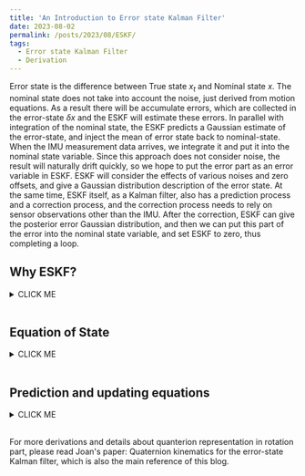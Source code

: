 ```yaml
---
title: 'An Introduction to Error state Kalman Filter'
date: 2023-08-02
permalink: /posts/2023/08/ESKF/
tags:
  - Error state Kalman Filter
  - Derivation
---
```

Error state is the difference between True state $x_t$ and Nominal state $x$. The nominal state does not take into account the noise, just derived from motion equations. As a result there will be accumulate errors, which are collected in the error-state $\delta x$ and the ESKF will estimate these errors. In parallel with integration of the nominal state, the ESKF predicts a Gaussian estimate of the error-state, and inject the mean of error state back to nominal-state. <br>When the IMU measurement data arrives, we integrate it and put it into the nominal state variable. Since this approach does not consider noise, the result will naturally drift quickly, so we hope to put the error part as an error variable in ESKF. ESKF will consider the effects of various noises and zero offsets, and give a Gaussian distribution description of the error state. At the same time, ESKF itself, as a Kalman filter, also has a prediction process and a correction process, and the correction process needs to rely on sensor observations other than the IMU. After the correction, ESKF can give the posterior error Gaussian distribution, and then we can put this part of the error into the nominal state variable, and set ESKF to zero, thus completing a loop.

Why ESKF?
------
<details><summary>CLICK ME</summary>

In most modern IMU systems, people often use Error state Kalman filter (ESKF) instead of the original state Kalman filter. Since the error-state are small signal, ESKF has several advantages:<br>
1. Regarding of the rotation part, the state variables of ESKF can be expressed by three-dimensional variables, the minimized parameters that are used to express the increment of rotation. While the traditional KF needs to use quaternion (4-dimensional) or higher-dimensional expression (rotation matrix, 9-dimensional), or it has to use a singular expression (Euler angle).<br>
2. ESKF is always near the origin, far away from the singular point, and it will be perfect to perform linearization approximation because it near the operating point.<br>
3. The error-state is always small, meaning that all second-order products are negligible. This makes the computation of Jacobians very easy and fast. <br>
4. The kinematics of the error state is also smaller than the original state variable, because we can put a large number of updated parts into the original state variable.
</details>
<br>

Equation of State
------
<details><summary>CLICK ME</summary>

Good to see all the variables used in a table, all variable names are consistent with the refered Joan's paper:

|Magnitude |True      |Nominal   |Error     |Composition|Measured |Noise    |
| -------- | -------- | -------- | -------- | --------- |-------- |-------- |
|Full state| $x_t$ | $x$ | $\delta x$ | $x_t = x \oplus \delta x$ | 
|Position  | $p_t$ | $p$ | $\delta p$ | $p_t = p + \delta p$ |
|Velocity  | $v_t$ | $v$ | $\delta v$ | $v_t = v + \delta v$ |
|Rotation matrix| $R_t$ | $R$ | $\delta R$ | $R_t = R \delta R$ |
|Angles vector||| $\delta \theta$ | $\delta R = exp[\delta \theta]$\^ |
|Accelerometer bias| $a_{bt}$ | $a_b$ | $\delta a_b$ | $a_{bt} = a_b + \delta a_b$ || $a_\omega$ |
|Gyrometer bias|$\omega_{bt}$|$\omega_b$|$\delta \omega_b$|$\omega_{bt} = \omega_b + \delta \omega_b$|| $\omega_\omega$ |
|Gravity vector|$g_t$|$g$|$\delta g$|$g_t = g + \delta g$|
|Acceleration| $a_t$ |||| $a_m$ | $a_n$ |
|Angular rate| $\omega_t$ |||| $\omega_m$ | $\omega_n$ |

True state $x_t$ in ESKF: $x_t = [p_t, v_t, R_t, a_{bt}, \omega_{bt}, g_t]^T$, $x_t$ change over time and the subscript $t$ denotes true state. We record the IMU readings as $a_m, \omega_m$, which are perturbed by the white Gaussian noise $a_n, \omega_n$, and $a_\omega$ and $\omega_\omega$ are noise of the bias of IMU. Now we can write the relationship between the derivative of the state variable with respect to the observed measurement (angular velocity is defined in the local reference, the common case in IMU):
$$
\dot{p_t} = v_t\\
\dot{v_t} = R_t(a_m-a_{bt}-a_n)+g_t\\
\dot{R_t} = R_t(\omega_m -\omega_{bt}-\omega_n) \hat{} \\ 
\dot{a_{bt}} = a_\omega\\
\dot{\omega_{bt}} = \omega_\omega \\
\dot{g_t} = 0
$$
Nominal state $x$ kinematics corresponds to the modeled system without noise or perturbations,
$$
\dot{p} = v\\
\dot{v} = R(a_m-a_b)+g\\
\dot{R} = R(\omega_m-\omega_b) \hat{}\\
\dot{a_b} = 0\\
\dot{\omega_b} = 0\\
\dot{g_t} = 0
$$
Then we have error state $\delta x$ kinematics:
$$
\dot{\delta p} = \delta v \\
\dot{\delta v} = - R(a_m - a_b) \hat{} \delta \theta - R \delta a_b + \delta g - R a_n  \\
\dot{\delta \theta} = -(\omega_m - \omega_b) \hat{} \delta \theta - \delta \omega_b - \omega_n \\ 
\dot{\delta a_b} = a_\omega\\
\dot{\delta \omega_b} = \omega_\omega\\
\dot{\delta g} = 0
$$
The discrete form of error state kinematics:
$$
\delta p = \delta p + \delta v \Delta t \\
\delta v = \delta v + (- R(a_m - a_b) \hat{} \delta \theta - R \delta a_b + \delta g) \Delta t + v_i \\
\delta \theta = exp(-(\omega_m-\omega_b)\delta t) \delta \theta - \delta \omega_b \Delta t + \theta_i\\ 
\delta a_b = \delta a_b + a_i\\
\delta \omega_b = \delta \omega_b + \omega_i\\
\delta g = \delta g
$$
where $exp(-(\omega_m-\omega_b)\delta t)$ means the Lie algebra of the incremental rotation, $v_i, \theta_i, a_i, \omega_i$ are the random impulses applied to the velocity, orientation and acceleration and angular rate estimates, modeled by white Gaussian processes. Their mean is zero, and their covariances matrices are obtained by integrating the covariances of $a_n, \omega_n, a_\omega, \omega_\omega$ over the step time $\Delta t$.
</details>
<br>

Prediction and updating equations
------
<details><summary>CLICK ME</summary>

Now we have the motion equation in discrete time domain,
$$
\delta x = f(\delta x) + \omega, \omega \sim N(0, Q)
$$
$\omega$ is noise, which is composed by $v_i, \theta_i, a_i, \omega_i$ mentioned above, so $Q$ matrix should be: 
$$
Q = diag(0^3,cov(v_i), cov(\theta_i), cov(a_i), cov(\omega_i),0^3)
$$ 
The prediction equations are written:
$$
\delta x_{pred} = F \delta x\\ P_{pred} = FPF^T+Q
$$
where $F$ is the Jaccobian of the error state function $f$, the expression is detailed below:
$$
\begin{bmatrix} 
    I & I \Delta t &0&0&0&0\\
    0 & I & - R(a_m - a_b) \hat{} \Delta t &-R \Delta t&0&I \Delta t\\
    0&0& exp(-(\omega_m-\omega_b)\Delta t)&0&-I \Delta t&0\\
    0&0&0&I&0&0\\
    0&0&0&0&I&0\\
    0&0&0&0&0&I\\
\end{bmatrix}
$$

Suppose an abstract sensor can produce observations of state variables, and its observation equation is written as:
$$
z = h(x) + v, v \sim N(0, V)
$$
where $h$ is a general nonlinear function of the system state (the true state), and $v$ is measurement noise, a white Gaussian noise with covariance $V$. The updating equations are:
$$
K = P_{pred} H^T (H P_{pred} H^T + V)^{-1}\\
\delta x = K (z - h(x_t))\\
P = (I - K H) P_{pred}
$$
Where $K$ is Kalman gain, $P_{pred}$ is prediction covariance matrix, $P$ is covariance matrix after updating and $H$ is defined as the Jacobian matrix of measurement equation of error state, according to chain rule
$$
H = \frac{\partial h}{\partial \delta x}=\frac{\partial h}{\partial x} \frac{\partial x}{\partial \delta x}
$$
First part $\frac{\partial h}{\partial x}$ can be easily obtained by linearizing the measurement equation, the second part $\frac{\partial x}{\partial \delta x}$ is the Jacobian of the true state with respect to the error state, which is the combination of 3x3 identity matrix (for example, $\frac{\partial (p+ \delta p)}{\partial \delta p} = I_3$), expect for the rotation part, in quaternion form it is $\frac{\partial (q \otimes \delta q)}{\partial \delta \theta}$, here in the form of rotation matrix in $SO3$, it is $\frac{\partial log (R Exp(\delta \theta))}{\partial \delta \theta}$, where $Exp(\delta \theta)$ is the Lie algebra of rotation $\delta R$, $H$ can be obtained according to Baker–Campbell–Hausdorff (BCH) formula.
Updating the state and reset the error state:
$$
x_{k+1} = x_k \oplus \delta x_k\\
\delta x_k = 0
$$
where $\oplus$ is defined addition operation to simplify the following equations:
$$
p_{k+1}=p_k+ \delta p_k\\
v_{k+1}=v_k+ \delta v_k\\
R_{k+1}=R_kExp(\delta \theta_k)\\
a_{b,k+1}=a_{b,k}+\delta a_{b,k}\\
\omega_{b,k+1}=\omega_{b,k}+\delta \omega_{b,k}\\
g_{k+1}=g_k+\delta g_k\\
$$
</details>
<br>

For more derivations and details about quanterion representation in rotation part, please read Joan's paper: Quaternion kinematics for the error-state Kalman filter, which is also the main reference of this blog.
